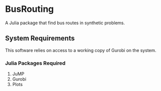 # BusRouting

A Julia package that find bus routes in synthetic problems.

## System Requirements
This software relies on access to a working copy of Gurobi on the system.

### Julia Packages Required
1. JuMP
2. Gurobi
3. Plots
